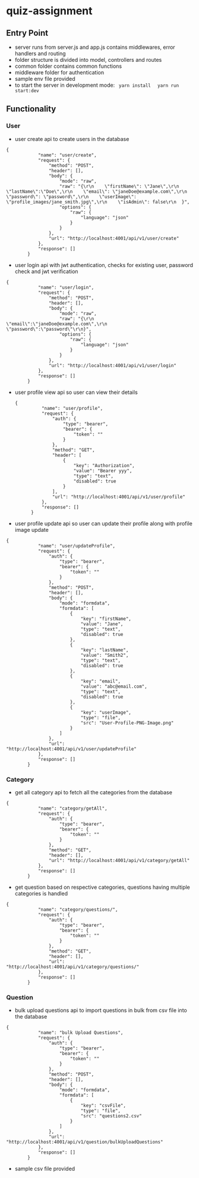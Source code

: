 # quiz-assignment

## Entry Point

- server runs from server.js and app.js contains middlewares, error handlers and routing
- folder structure is divided into model, controllers and routes
- common folder contains common functions
- middleware folder for authentication
- sample env file provided
- to start the server in development mode:
```  yarn install  ```
```  yarn run start:dev  ```

## Functionality

### User
- user create api to create users in the database
```
{
			"name": "user/create",
			"request": {
				"method": "POST",
				"header": [],
				"body": {
					"mode": "raw",
					"raw": "{\r\n    \"firstName\": \"Jane\",\r\n    \"lastName\":\"Doe\",\r\n    \"email\": \"janeDoe@example.com\",\r\n    \"password\": \"password\",\r\n    \"userImage\": \"profile_images/jane_smith.jpg\",\r\n    \"isAdmin\": false\r\n  }",
					"options": {
						"raw": {
							"language": "json"
						}
					}
				},
				"url": "http://localhost:4001/api/v1/user/create"
			},
			"response": []
		}
```
- user login api with jwt authentication, checks for existing user, password check and jwt verification
```
{
			"name": "user/login",
			"request": {
				"method": "POST",
				"header": [],
				"body": {
					"mode": "raw",
					"raw": "{\r\n    \"email\":\"janeDoe@example.com\",\r\n    \"password\":\"password\"\r\n}",
					"options": {
						"raw": {
							"language": "json"
						}
					}
				},
				"url": "http://localhost:4001/api/v1/user/login"
			},
			"response": []
		}
```
- user profile view api so user can view their details
  ```
  {
			"name": "user/profile",
			"request": {
				"auth": {
					"type": "bearer",
					"bearer": {
						"token": ""
					}
				},
				"method": "GET",
				"header": [
					{
						"key": "Authorization",
						"value": "Bearer yyy",
						"type": "text",
						"disabled": true
					}
				],
				"url": "http://localhost:4001/api/v1/user/profile"
			},
			"response": []
		}
  ```
- user profile update api so user can update their profile along with profile image update
```
{
			"name": "user/updateProfile",
			"request": {
				"auth": {
					"type": "bearer",
					"bearer": {
						"token": ""
					}
				},
				"method": "POST",
				"header": [],
				"body": {
					"mode": "formdata",
					"formdata": [
						{
							"key": "firstName",
							"value": "Jane",
							"type": "text",
							"disabled": true
						},
						{
							"key": "lastName",
							"value": "Smith2",
							"type": "text",
							"disabled": true
						},
						{
							"key": "email",
							"value": "abc@email.com",
							"type": "text",
							"disabled": true
						},
						{
							"key": "userImage",
							"type": "file",
							"src": "User-Profile-PNG-Image.png"
						}
					]
				},
				"url": "http://localhost:4001/api/v1/user/updateProfile"
			},
			"response": []
		}
```

### Category
- get all category api to fetch all the categories from the database
```
{
			"name": "category/getAll",
			"request": {
				"auth": {
					"type": "bearer",
					"bearer": {
						"token": ""
					}
				},
				"method": "GET",
				"header": [],
				"url": "http://localhost:4001/api/v1/category/getAll"
			},
			"response": []
		}
```
- get question based on respective categories, questions having multiple categories is handled
```
{
			"name": "category/questions/",
			"request": {
				"auth": {
					"type": "bearer",
					"bearer": {
						"token": ""
					}
				},
				"method": "GET",
				"header": [],
				"url": "http://localhost:4001/api/v1/category/questions/"
			},
			"response": []
		}
```

### Question
- bulk upload questions api to import questions in bulk from csv file into the database
```
{
			"name": "bulk Upload Questions",
			"request": {
				"auth": {
					"type": "bearer",
					"bearer": {
						"token": ""
					}
				},
				"method": "POST",
				"header": [],
				"body": {
					"mode": "formdata",
					"formdata": [
						{
							"key": "csvFile",
							"type": "file",
							"src": "questions2.csv"
						}
					]
				},
				"url": "http://localhost:4001/api/v1/question/bulkUploadQuestions"
			},
			"response": []
		}
```
- sample csv file provided
